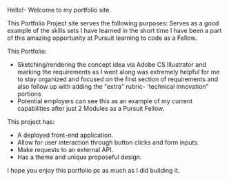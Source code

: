 Hello!- Welcome to my portfolio site.

This Portfolio Project site serves the following purposes:
Serves as a good example of the skills sets I have learned in the short time I have been a part of this amazing opportunity at Pursuit learning to code as a Fellow.

This Portfolio:
- Sketching/rendering the concept idea via Adobe CS Illustrator and marking the requirements as I went along was extremely helpful for me to stay organized and focused on the first section of requirements and also follow up with adding the "extra" rubric- 'technical innovation" portions
- Potential employers can see this as an example of my current capabilities after just 2 Modules as a Pursuit Fellow.

This project has:
- A deployed front-end application.
- Allow for user interaction through button clicks and form inputs.
- Make requests to an external API.
- Has a theme and unique proposeful design.

I hope you enjoy this portfolio pc as much as I did building it.
